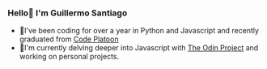 ### Hello👋 I'm Guillermo Santiago

- 🚀I've been coding for over a year in Python and Javascript and recently graduated from [Code Platoon](https://www.codeplatoon.org/) 
- 📝I'm currently delving deeper into Javascript with [The Odin Project](https://www.theodinproject.com/) and working on personal projects.

<!--
**Santi-3rd/Santi-3rd** is a ✨ _special_ ✨ repository because its `README.md` (this file) appears on your GitHub profile.

Here are some ideas to get you started:

- 🔭 I’m currently working on ...
- 🌱 I’m currently learning ...
- 👯 I’m looking to collaborate on ...
- 🤔 I’m looking for help with ...
- 💬 Ask me about ...
- 📫 How to reach me: ...
- 😄 Pronouns: ...
- ⚡ Fun fact: ...
-->

